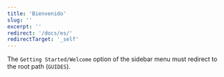 ```yaml
---
title: 'Bienvenido'
slug: ''
excerpt: ''
redirect: '/docs/es/'
redirectTarget: '_self'
---
```


The `Getting Started/Welcome` option of the sidebar menu must redirect to the root path (`GUIDES`).
